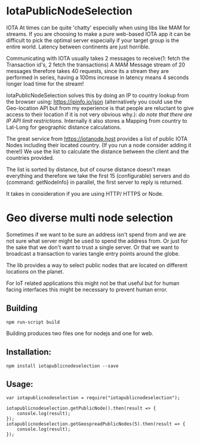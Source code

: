 # IotaPublicNodeSelection


IOTA At times can be quite 'chatty' especially when using libs like MAM for streams.
If you are choosing to make a pure web-based IOTA app it can be difficult to pick the optimal server especially if your target group is the entire world. Latency between continents are just horrible.

Communicating with IOTA usually takes 2 messages to receive(1: fetch the Transaction id's, 2 fetch the transactions)
A MAM Message stream of 20 messages therefore takes 40 requests, since its a stream they are performed in series, having a 100ms increase in latency means 4 seconds longer load time for the stream!

IotaPublicNodeSelection solves this by doing an IP to country lookup from the browser using: https://ipinfo.io/json (alternatively you could use the Geo-location API but from my experience is that people are reluctant to give access to their location if it is not very obvious why.): *do note that there are IP API limit restrictions.*
Internally it also stores a Mapping from country to Lat-Long for geographic distance calculations.

The great service from https://iotanode.host provides a list of public IOTA Nodes including their located country. (If you run a node consider adding it there!)
We use the list to calculate the distance between the client and the countries provided.

The list is sorted by distance, but of course distance doesn't mean everything and therefore we take the first 15 (configurable) servers and do {command: getNodeInfo} in parallel, the first server to reply is returned.

It takes in consideration if you are using HTTP/ HTTPS or Node.


# Geo diverse multi node selection

Sometimes if we want to be sure an address isn't spend from and we are not sure what server might be used to spend the address from. Or just for the sake that we don't want to trust a single server. Or that we want to broadcast a transaction to varies tangle entry points around the globe.

The lib provides a way to select public nodes that are located on different locations on the planet.

For IoT related applications this might not be that useful but for human facing interfaces this might be necessary to prevent human error.

## Building

    npm run-script build

Building produces two files one for nodejs and one for web.


## Installation:

    npm install iotapublicnodeselection --save

## Usage:

    var iotapublicnodeselection = require("iotapublicnodeselection");
    
    iotapublicnodeselection.getPublicNode().then(result => {
        console.log(result);
    });
    iotapublicnodeselection.getGeospreadPublicNodes(5).then(result => {
        console.log(result);
    });

